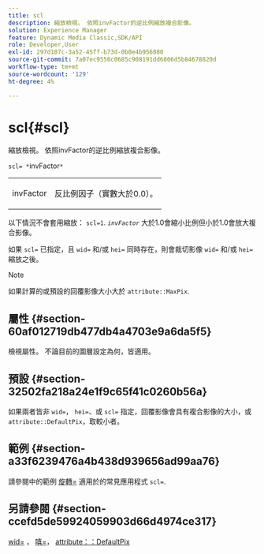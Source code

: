 ```yaml
---
title: scl
description: 縮放檢視。 依照invFactor的逆比例縮放複合影像。
solution: Experience Manager
feature: Dynamic Media Classic,SDK/API
role: Developer,User
exl-id: 297d187c-3a52-45ff-b73d-0b0e4b956080
source-git-commit: 7a07ec9550c0685c908191dd6806d5b84678820d
workflow-type: tm+mt
source-wordcount: '129'
ht-degree: 4%

---
```


# scl{#scl}

縮放檢視。 依照invFactor的逆比例縮放複合影像。

`scl= *`invFactor`*`

<table id="simpletable_A09F5EECAC2B4E0F8633D71C6AD36D8D"> 
 <tr class="strow"> 
  <td class="stentry"> <p><span class="varname"> invFactor</span> </p> </td> 
  <td class="stentry"> <p>反比例因子（實數大於0.0）。 </p></td> 
 </tr> 
</table>

以下情況不會套用縮放： `scl=1`. *`invFactor`* 大於1.0會縮小比例但小於1.0會放大複合影像。

如果 `scl=` 已指定，且 `wid=` 和/或 `hei=` 同時存在，則會裁切影像 `wid=` 和/或 `hei=` 縮放之後。

>[!NOTE]
>
>如果計算的或預設的回覆影像大小大於 `attribute::MaxPix`.

## 屬性 {#section-60af012719db477db4a4703e9a6da5f5}

檢視屬性。 不論目前的圖層設定為何，皆適用。

## 預設 {#section-32502fa218a24e1f9c65f41c0260b56a}

如果兩者皆非 `wid=`， `hei=`、或 `scl=` 指定，回覆影像會具有複合影像的大小，或 `attribute::DefaultPix`，取較小者。

## 範例 {#section-a33f6239476a4b438d939656ad99aa76}

請參閱中的範例 [旋轉=](../../../../../is-api/http-ref/image-serving-api-ref/c-http-protocol-reference/c-command-reference/r-rotate.md#reference-12abb086635546ec9ec2e1a793dc1096) 適用於的常見應用程式 `scl=`.

## 另請參閱 {#section-ccefd5de59924059903d66d4974ce317}

[wid=](../../../../../is-api/http-ref/image-serving-api-ref/c-http-protocol-reference/c-command-reference/r-is-http-wid.md#reference-bfeadcb67bf4485f851eb21345527e47) ， [嘻=](../../../../../is-api/http-ref/image-serving-api-ref/c-http-protocol-reference/c-command-reference/r-is-http-hei.md#reference-6d6f556ccc0e4b98a815e8a5c1944a96)， [attribute：：DefaultPix](../../../../../is-api/image-catalog/image-serving-api-ref/c-image-catalog-reference/c-attributes-reference/r-defaultpix.md#reference-996b2c22b30f4fd9b970c84063306df1)
